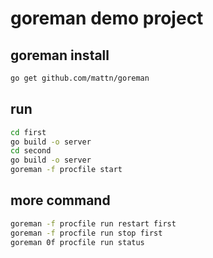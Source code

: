 # goreman demo project

## goreman install
```bash
go get github.com/mattn/goreman

```
## run
```bash
cd first
go build -o server
cd second
go build -o server
goreman -f procfile start
```
## 

## more command
```bash
goreman -f procfile run restart first
goreman -f procfile run stop first
goreman 0f procfile run status
```
